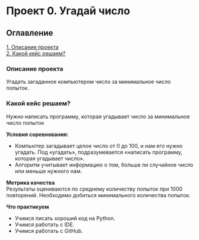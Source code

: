 # Проект 0. Угадай число

## Оглавление  
[1. Описание проекта](https://github.com/tafoki75/guess-number-task/blob/main/project_1/.README.md#Описание-проекта)  
[2. Какой кейс решаем?](https://github.com/tafoki75/guess-number-task/blob/main/project_1/.README.md#Какой-кейс-решаем)  


### Описание проекта    
Угадать загаданное компьютером число за минимальное число попыток.

### Какой кейс решаем?    
Нужно написать программу, которая угадывает число за минимальное число попыток

**Условия соревнования:**  
- Компьютер загадывает целое число от 0 до 100, и нам его нужно угадать. Под «угадать», подразумевается «написать программу, которая угадывает число».
- Алгоритм учитывает информацию о том, больше ли случайное число или меньше нужного нам.

**Метрика качества**     
Результаты оцениваются по среднему количеству попыток при 1000 повторений.
Необходимо добиться минимального количества попыток.

**Что практикуем**     
- Учимся писать хороший код на Python.
- Учимся работать с IDE.
- Учимся работать с GitHub.






